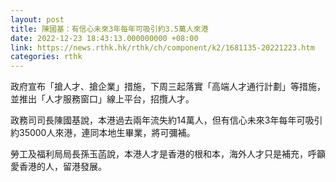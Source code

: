 ```yaml
---
layout: post
title: 陳國基：有信心未來3年每年可吸引約3.5萬人來港
date: 2022-12-23 18:43:13.000000000 +08:00
link: https://news.rthk.hk/rthk/ch/component/k2/1681135-20221223.htm
categories: rthk
---
```


政府宣布「搶人才、搶企業」措施，下周三起落實「高端人才通行計劃」等措施，並推出「人才服務窗口」線上平台，招攬人才。

政務司司長陳國基說，本港過去兩年流失約14萬人，但有信心未來3年每年可吸引約35000人來港，連同本地生畢業，將可彌補。

勞工及福利局局長孫玉菡說，本港人才是香港的根和本，海外人才只是補充，呼籲愛香港的人，留港發展。
